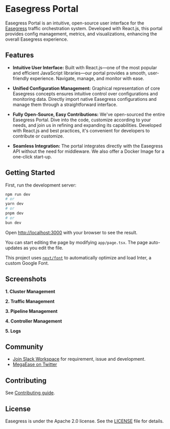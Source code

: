 # Easegress Portal

Easegress Portal is an intuitive, open-source user interface for the [Easegress](https://github.com/megaease/easegress) traffic orchestration system. Developed with React.js, this portal provides config management, metrics, and visualizations, enhancing the overall Easegress experience.

## Features

-  **Intuitive User Interface:** Built with React.js—one of the most popular and efficient JavaScript libraries—our portal provides a smooth, user-friendly experience. Navigate, manage, and monitor with ease.

-  **Unified Configuration Management:** Graphical representation of core Easegress concepts ensures intuitive control over configurations and monitoring data. Directly import native Easegress configurations and manage them through a straightforward interface.

-  **Fully Open-Source, Easy Contributions:** We've open-sourced the entire Easegress Portal. Dive into the code, customize according to your needs, and join us in refining and expanding its capabilities. Developed with React.js and best practices, it's convenient for developers to contribute or customize.

-  **Seamless Integration:** The portal integrates directly with the Easegress API without the need for middleware. We also offer a Docker Image for a one-click start-up.

## Getting Started

First, run the development server:

```bash
npm run dev
# or
yarn dev
# or
pnpm dev
# or
bun dev
```

Open [http://localhost:3000](http://localhost:3000) with your browser to see the result.

You can start editing the page by modifying `app/page.tsx`. The page auto-updates as you edit the file.

This project uses [`next/font`](https://nextjs.org/docs/basic-features/font-optimization) to automatically optimize and load Inter, a custom Google Font.

## Screenshots

**1. Cluster Management**

[](./docs/imgs/cluster.png)

**2. Traffic Management**

[](./docs/imgs/traffic-list.png)

[](./docs/imgs/traffic-http-server.png)

**3. Pipeline Management**

[](./docs/imgs/pipeline-list.png)

[](./docs/imgs/pipeline-detail.png)

[](./docs/imgs/pipeline-edit.png)

**4. Controller Management**

[](./docs/imgs/controller-list.png)

**5. Logs**

[](./docs/imgs/logs.png)

## Community

- [Join Slack Workspace](https://join.slack.com/t/openmegaease/shared_invite/zt-upo7v306-lYPHvVwKnvwlqR0Zl2vveA) for requirement, issue and development.
- [MegaEase on Twitter](https://twitter.com/megaease)

## Contributing

See [Contributing guide](./CONTRIBUTING.md#contributing).

## License

Easegress is under the Apache 2.0 license. See the [LICENSE](./LICENSE) file for details.
